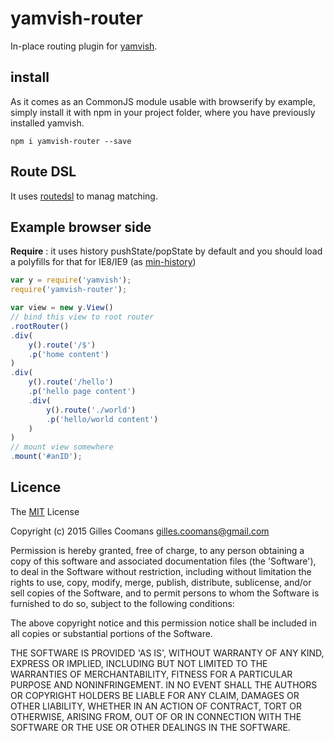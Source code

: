 # yamvish-router

In-place routing plugin for [yamvish](https://github.com/nomocas/yamvish).

## install

As it comes as an CommonJS module usable with browserify by example, simply install it with npm in your project folder, where you have previously installed yamvish.
```
npm i yamvish-router --save
```

## Route DSL

It uses [routedsl](https://github.com/nomocas/routedsl) to manag matching.

## Example browser side

__Require__ : it uses history pushState/popState by default and you should load a polyfills for that for IE8/IE9 (as [min-history](https://github.com/nomocas/min-history))

```javascript
var y = require('yamvish');
require('yamvish-router');

var view = new y.View()
// bind this view to root router
.rootRouter()
.div(
	y().route('/$')
	.p('home content')
)
.div(
	y().route('/hello')
	.p('hello page content')
	.div(
		y().route('./world')
		.p('hello/world content')
	)
)
// mount view somewhere
.mount('#anID');
```

## Licence

The [MIT](http://opensource.org/licenses/MIT) License

Copyright (c) 2015 Gilles Coomans <gilles.coomans@gmail.com>

Permission is hereby granted, free of charge, to any person obtaining a copy of this software and associated documentation files (the 'Software'), to deal in the Software without restriction, including without limitation the rights to use, copy, modify, merge, publish, distribute, sublicense, and/or sell copies of the Software, and to permit persons to whom the Software is furnished to do so, subject to the following conditions:

The above copyright notice and this permission notice shall be included in all copies or substantial portions of the Software.

THE SOFTWARE IS PROVIDED 'AS IS', WITHOUT WARRANTY OF ANY KIND, EXPRESS OR IMPLIED, INCLUDING BUT NOT LIMITED TO THE WARRANTIES OF MERCHANTABILITY, FITNESS FOR A PARTICULAR PURPOSE AND NONINFRINGEMENT. IN NO EVENT SHALL THE AUTHORS OR COPYRIGHT HOLDERS BE LIABLE FOR ANY CLAIM, DAMAGES OR OTHER LIABILITY, WHETHER IN AN ACTION OF CONTRACT, TORT OR OTHERWISE, ARISING FROM, OUT OF OR IN CONNECTION WITH THE SOFTWARE OR THE USE OR OTHER DEALINGS IN THE SOFTWARE.

